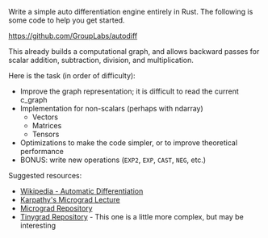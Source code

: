 Write a simple auto differentiation engine entirely in Rust. The following is some code to help you get started.

https://github.com/GroupLabs/autodiff

This already builds a computational graph, and allows backward passes for scalar addition, subtraction, division, and multiplication.

Here is the task (in order of difficulty):

- Improve the graph representation; it is difficult to read the current c_graph
- Implementation for non-scalars (perhaps with ndarray)
    - Vectors
    - Matrices
    - Tensors
- Optimizations to make the code simpler, or to improve theoretical performance
- BONUS: write new operations (`EXP2`, `EXP`, `CAST`, `NEG`, etc.) 

Suggested resources:
- [Wikipedia - Automatic Differentiation](https://en.wikipedia.org/wiki/Automatic_differentiation)
- [Karpathy's Micrograd Lecture](https://www.youtube.com/watch?v=VMj-3S1tku0&list=PLAqhIrjkxbuWI23v9cThsA9GvCAUhRvKZ&index=1)
- [Micrograd Repository](https://github.com/karpathy/micrograd)
- [Tinygrad Repository](https://github.com/tinygrad/tinygrad) - This one is a little more complex, but may be interesting

